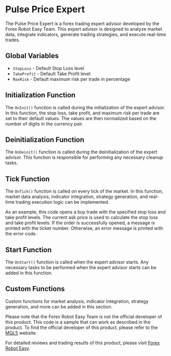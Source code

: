 # Pulse Price Expert

The Pulse Price Expert is a forex trading expert advisor developed by the Forex Robot Easy Team. This expert advisor is designed to analyze market data, integrate indicators, generate trading strategies, and execute real-time trades.

## Global Variables

- `StopLoss` - Default Stop Loss level
- `TakeProfit` - Default Take Profit level
- `MaxRisk` - Default maximum risk per trade in percentage

## Initialization Function

The `OnInit()` function is called during the initialization of the expert advisor. In this function, the stop loss, take profit, and maximum risk per trade are set to their default values. The values are then normalized based on the number of digits in the currency pair.

## Deinitialization Function

The `OnDeinit()` function is called during the deinitialization of the expert advisor. This function is responsible for performing any necessary cleanup tasks.

## Tick Function

The `OnTick()` function is called on every tick of the market. In this function, market data analysis, indicator integration, strategy generation, and real-time trading execution logic can be implemented. 

As an example, this code opens a buy trade with the specified stop loss and take profit levels. The current ask price is used to calculate the stop loss and take profit levels. If the order is successfully opened, a message is printed with the ticket number. Otherwise, an error message is printed with the error code.

## Start Function

The `OnStart()` function is called when the expert advisor starts. Any necessary tasks to be performed when the expert advisor starts can be added in this function.

## Custom Functions

Custom functions for market analysis, indicator integration, strategy generation, and more can be added in this section.

Please note that the Forex Robot Easy Team is not the official developer of this product. This code is a sample that can work as described in the product. To find the official developer of this product, please refer to the [MQL5](https://www.mql5.com/) website.

For detailed reviews and trading results of this product, please visit [Forex Robot Easy](https://forexroboteasy.com/forex-robot-review/pulse-price-expert-review-tailored-forex-trading-software/).

